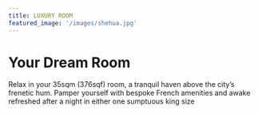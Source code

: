 ```yaml
---
title: LUXURY ROOM
featured_image: '/images/shehua.jpg'
---
```

# Your Dream Room

Relax in your 35sqm (376sqf) room, a tranquil haven above the city’s frenetic hum. Pamper yourself with bespoke French amenities and awake refreshed after a night in either one sumptuous king size


